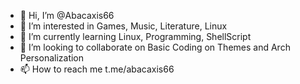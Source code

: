 - 👋 Hi, I’m @Abacaxis66
- 👀 I’m interested in Games, Music, Literature, Linux
- 🌱 I’m currently learning Linux, Programming, ShellScript
- 💞️ I’m looking to collaborate on Basic Coding on Themes and Arch Personalization
- 📫 How to reach me t.me/abacaxis66

<!---
Abacaxis66/Abacaxis66 is a ✨special✨ repository because its `README.md` (this file) appears on your GitHub profile.
You can click the Preview link to take a look at your changes.
--->
